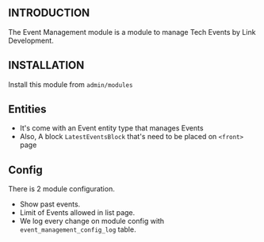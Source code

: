 ## INTRODUCTION
The Event Management module is a module to manage Tech Events by Link Development.
## INSTALLATION
Install this module from `admin/modules`
## Entities
- It's come with an Event entity type that manages Events
- Also, A block `LatestEventsBlock` that's need to be placed on `<front>` page
## Config
There is 2 module configuration.
- Show past events.
- Limit of Events allowed in list page.
- We log every change on module config with `event_management_config_log` table.

